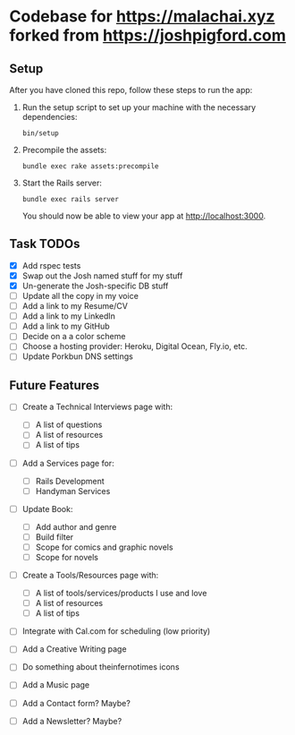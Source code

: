 # Codebase for https://malachai.xyz forked from https://joshpigford.com


## Setup

After you have cloned this repo, follow these steps to run the app:

1. Run the setup script to set up your machine with the necessary dependencies:

    ```
    bin/setup
    ```

2. Precompile the assets:

    ```
    bundle exec rake assets:precompile
    ```

3. Start the Rails server:

    ```
    bundle exec rails server
    ```

    You should now be able to view your app at <http://localhost:3000>.


## Task TODOs

- [x] Add rspec tests
- [x] Swap out the Josh named stuff for my stuff
- [x] Un-generate the Josh-specific DB stuff
- [ ] Update all the copy in my voice
- [ ] Add a link to my Resume/CV
- [ ] Add a link to my LinkedIn
- [ ] Add a link to my GitHub
- [ ] Decide on a a color scheme
- [ ] Choose a hosting provider: Heroku, Digital Ocean, Fly.io, etc.
- [ ] Update Porkbun DNS settings

## Future Features

- [ ] Create a Technical Interviews page with:
  - [ ] A list of questions
  - [ ] A list of resources
  - [ ] A list of tips

- [ ] Add a Services page for:
  - [ ] Rails Development
  - [ ] Handyman Services

- [ ] Update Book:
  - [ ] Add author and genre
  - [ ] Build filter
  - [ ] Scope for comics and graphic novels
  - [ ] Scope for novels

- [ ] Create a Tools/Resources page with:
  - [ ] A list of tools/services/products I use and love
  - [ ] A list of resources
  - [ ] A list of tips

- [ ] Integrate with Cal.com for scheduling (low priority)
- [ ] Add a Creative Writing page
- [ ] Do something about theinfernotimes icons
- [ ] Add a Music page
- [ ] Add a Contact form? Maybe?
- [ ] Add a Newsletter? Maybe?

